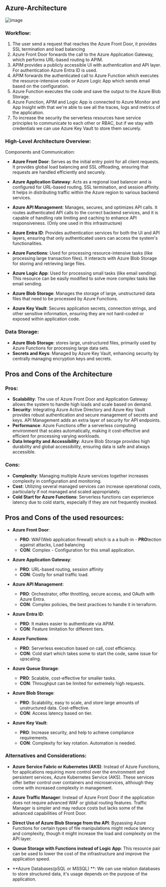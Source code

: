 ## Azure-Architecture
![image](https://github.com/jester91/Azure-Architecture-/assets/50679897/044a57a9-d95e-42c1-b657-7ef8884a495f)

### Workflow:
1. The user send a request that reaches the Azure Front Door, it provides SSL termination and load balancing
2. Azure Front Door forwards the call to the Azure Application Gateway, which performs URL-based routing to APIM.
3. APIM provides a publicly accessible UI with authentication and API layer. For authentication Azure Entra ID is used.
4. APIM forwards the authenticated call to Azure Function which executes the resource-intensive code or Azure Logic App which sends email based on the configuration.
5. Azure Function executes the code and save the output to the Azure Blob Storage.
6. Azure Function, APIM and Logic App is connected to Azure Monitor and App Insight with that we're able to see all the traces, logs and metrics of the application.
7. To increase the security the serverless resources have service principles to communicate to each other or RBAC, but if we stay with credentials we can use Azure Key Vault to store them securely.   

### High-Level Architecture Overview:
Components and Communication:
- **Azure Front Door**: Serves as the initial entry point for all client requests. It provides global load balancing and SSL offloading, ensuring that requests are handled efficiently and securely.

- **Azure Application Gateway**: Acts as a regional load balancer and is configured for URL-based routing, SSL termination, and session affinity. It helps in distributing traffic within the Azure region to various backend services.

- **Azure API Management**: Manages, secures, and optimizes API calls. It routes authenticated API calls to the correct backend services, and it is capable of handling rate limiting and caching to enhance API responsiveness. (Only one used in this infrastructure)

- **Azure Entra ID**: Provides authentication services for both the UI and API layers, ensuring that only authenticated users can access the system's functionalities.

- **Azure Functions**: Used for processing resource-intensive tasks (like processing large transaction files). It interacts with Azure Blob Storage for storing and retrieving large files.
  
- **Azure Logic App**: Used for processing small tasks (like email sending). This resource can be easily modified to solve more complex tasks like email sending.

- **Azure Blob Storage**: Manages the storage of large, unstructured data files that need to be processed by Azure Functions.

- **Azure Key Vault**: Secures application secrets, connection strings, and other sensitive information, ensuring they are not hard-coded or exposed within application code.

### Data Storage:
- **Azure Blob Storage**:  stores large, unstructured files, primarily used by Azure Functions for processing large data sets.
- **Secrets and Keys**: Managed by Azure Key Vault, enhancing security by centrally managing encryption keys and secrets.
  
## Pros and Cons of the Architecture

### Pros:
- **Scalability**: The use of Azure Front Door and Application Gateway allows the system to handle high loads and scale based on demand.
- **Security**: Integrating Azure Active Directory and Azure Key Vault provides robust authentication and secure management of secrets and keys. API Management adds an extra layer of security for API endpoints.
- **Performance**: Azure Functions offer a serverless computing environment that scales automatically, making it cost-effective and efficient for processing varying workloads.
- **Data Integrity and Accessibility**: Azure Blob Storage provides high durability and global accessibility, ensuring data is safe and always accessible.
### Cons:
- **Complexity**: Managing multiple Azure services together increases complexity in configuration and monitoring.
- **Cost**: Utilizing several managed services can increase operational costs, particularly if not managed and scaled appropriately.
- **Cold Start for Azure Functions**: Serverless functions can experience latency due to cold starts, especially if they are not frequently invoked.

## Pros and Cons of the used resources:

- **Azure Front Door**:
  - **PRO**: WAF(Web application firewall) which is a a built-in - **PRO**tection against attacks, Load balancing
  - **CON**: Complex - Configuration for this small application. 
- **Azure Application Gateway**:
  - **PRO**: URL-based routing, session affinity
  - **CON**: Costly for small traffic load.

- **Azure API Management**:
  - **PRO**: Orchestrator, offer throttling, secure access, and OAuth  with Azure Entra. 
  - **CON**: Complex policies, the best practices to handle it in terraform. 
- **Azure Entra ID**:
  - **PRO**: It makes easier to authenticate via APIM. 
  - **CON**: Feature limitation for different tiers. 

- **Azure Functions**:
  - **PRO**: Serverless execution based on call, cost efficiency.
  - **CON**: Cold start which takes some to start the code, same issue for upscaling.
  
- **Azure Queue Storage**:
  - **PRO**: Scalable, cost-effective for smaller tasks.
  - **CON**: Throughput can be limited for extremely high requests. 
- **Azure Blob Storage**:
  - **PRO**: Scalability, easy to scale, and store large amounts of unstructured data. Cost-effective. 
  - **CON**: Access latency based on tier. 

- **Azure Key Vault**:
  - **PRO**: Increase security, and help to achieve compliance requirements. 
  - **CON**: Complexity for key rotation. Automation is needed. 

### Alternatives and Considerations:
- **Azure Service Fabric or Kubernetes (AKS)**: Instead of Azure Functions, for applications requiring more control over the environment and persistent services, Azure Kubernetes Service (AKS). These services offer better control over containers and microservices, although they come with increased complexity in management.

- **Azure Traffic Manager**: Instead of Azure Front Door if the application does not require advanced WAF or global routing features. Traffic Manager is simpler and may reduce costs but lacks some of the advanced capabilities of Front Door.

- **Direct Use of Azure Blob Storage from the API**: Bypassing Azure Functions for certain types of file manipulations might reduce latency and complexity, though it might increase the load and complexity on the API layer.

- **Queue Storage with Functions instead of Logic App**: This resource pair can be used to lower the cost of the infrastructure and improve the application speed.

- **Azure Databases(pSQL or MSSQL) **: We can use relation databases to store structured data, it's usage depends on the purpose of the application. 
